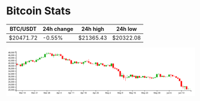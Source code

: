 # Bitcoin Stats

BTC/USDT|24h change|24h high|24h low|
|---|---|---|---|
|$20471.72|-0.55%|$21365.43|$20322.08|

<img src="./chart.svg">
